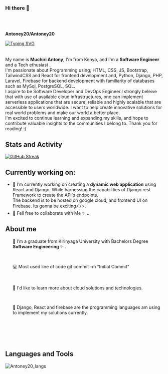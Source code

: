 ### Hi there 👋
  <br>
  <br>
  
  **Antoney20/Antoney20** <br>
  
[![Typing SVG](https://readme-typing-svg.demolab.com?font=Fira+Code&weight=600&size=30&pause=1000&color=F01313&background=F0F0F000&center=true&vCenter=true&random=false&width=435&lines=Full+Stack+web+and+App+developer;Experienced+backend+Engineer;Always+learning+new+things)](https://git.io/typing-svg)
<br>
<br><br>
My name is <b>Muchiri Antony</b>, I'm from Kenya, and I'm a <b>Software Engineer </b> and a Tech ethusiast . <br>I'm passionate about Programming using; HTML, CSS, JS, Bootstrap, TailwindCSS and React for frontend development and, Python, Django, PHP, Laravel, Firebase for backend development with familiarity of databases such as MySql, PostgreSQL, SQL. <br>I aspire to be Software Developer and DevOps Engineer.I strongly beleive that with use of available cloud infrastructures, one can implement serverless applications that are secure, reliable and highly scalable that are accessible to users worldwide. I want to help create innovative solutions for real world problems and make our world a better place.<br> I'm excited to continue learning and expanding my skills, and hope to contribute valuable insights to the communities I belong to. Thank you for reading! :)

## Stats and Activity
[![GitHub Streak](https://streak-stats.demolab.com?user=Antoney20)](https://git.io/streak-stats)


## Currently working on:

- 🔭 I’m currently working on creating a **dynamic web application** using React and Django. While harnessing the capabilities of Django rest Framework to create the API's endpoints. <br>The backend is to be hosted on google cloud, and frontend UI on Firebase. Its gonna be exciting⚡⚡⚡.<br>
- 👯 Fell free to collaborate with Me ✨ ...
## About me
<ul>🔭 I’m a graduate from Kirinyaga University with Bachelors Degree <b>Software Engineering </b> ✨ .</ul><br>
<ul>💻 Most used line of code git commit -m "Initial Commit"</ul><br>
<ul>👀 I'd like to learn more about cloud solutions and technologies.</ul><br>
<ul>🌱 Django, React and firebase are the programming languages am using to implement my solutions currently.</ul><br>
<br>
<br>
<br>

## Languages and Tools

![Antoney20_langs](https://github.com/Antoney20/Antoney20/assets/101004140/6bef2dd7-bfc7-4b01-878a-ee7265dc5330)
